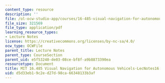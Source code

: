 ```yaml
---
content_type: resource
description: ''
file: /ol-ocw-studio-app/courses/16-485-visual-navigation-for-autonomous-vehicles-vnav-fall-2020/d5d33eb19c2ed27d98ca66348133b3af_MIT16_485F20_lec16notes.pdf
file_size: 321569
file_type: application/pdf
learning_resource_types:
- Lecture Notes
license: https://creativecommons.org/licenses/by-nc-sa/4.0/
ocw_type: OCWFile
parent_title: Lecture Notes
parent_type: CourseSection
parent_uid: e5f53240-de03-08ce-bf8f-a9b8873390ea
resourcetype: Document
title: MIT 16.485 Visual Navigation for Autonomous Vehicels-LecNotes16
uid: d5d33eb1-9c2e-d27d-98ca-66348133b3af
---
```

